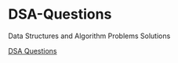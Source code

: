 # DSA-Questions
Data Structures and Algorithm Problems Solutions 

<a href="https://leetcode.com/progress/" target="_blank">DSA Questions</a>
